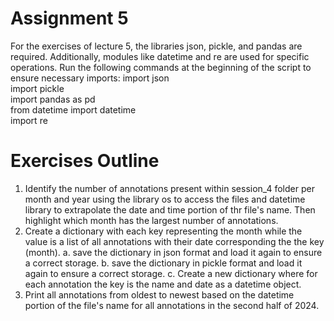 # Assignment 5

For the exercises of lecture 5, the libraries json, pickle, and pandas are required. Additionally, modules like datetime and re are used for specific operations. Run the following commands at the beginning of the script to ensure necessary imports:
import json  
import pickle  
import pandas as pd  
from datetime import datetime  
import re  

# Exercises Outline
1. Identify the number of annotations present within session_4 folder per month and year using the library os to access the files and datetime library to extrapolate the date and time portion of thr file's name. Then highlight which month has the largest number of annotations.
2. Create a dictionary with each key representing the month while the value is a list of all annotations with their date corresponding the the key (month).
  a. save the dictionary in json format and load it again to ensure a correct storage.
   b. save the dictionary in pickle format and load it again to ensure a correct storage.
   c. Create a new dictionary where for each annotation the key is the name and date as a datetime object.
3. Print all annotations from oldest to newest based on the datetime portion of the file's name for all annotations in the second half of 2024. 
